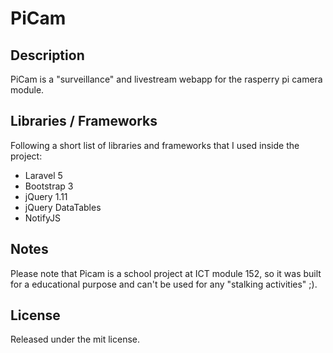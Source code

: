 # PiCam
## Description
PiCam is a "surveillance" and livestream webapp for the rasperry pi camera module.

## Libraries / Frameworks
Following a short list of libraries and frameworks that I used inside the project:
- Laravel 5
- Bootstrap 3
- jQuery 1.11
- jQuery DataTables
- NotifyJS

## Notes
Please note that Picam is a school project at ICT module 152, so it was built for a educational purpose and can't be used for any "stalking activities" ;).

## License
Released under the mit license.
